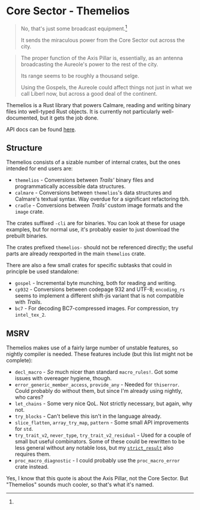 # Core Sector - Themelios
> No, that's just some broadcast equipment.[^axis-pillar]
>
> It sends the miraculous power from the
> Core Sector out across the city.

> The proper function of the Axis Pillar is,
> essentially, as an antenna broadcasting the
> Aureole's power to the rest of the city.
>
> Its range seems to be roughly a thousand
> selge.
>
> Using the Gospels, the Aureole could affect
> things not just in what we call Liberl now, but
> across a good deal of the continent.

Themelios is a Rust library that powers Calmare, reading and writing binary
files into well-typed Rust objects. It is currently not particularly
well-documented, but it gets the job done.

API docs can be found [here](https://aureole.kyuuhachi.dev/doc/themelios/).

## Structure

Themelios consists of a sizable number of internal crates, but the ones
intended for end users are:

- `themelios` - Conversions between *Trails'* binary files and programmatically
  accessible data structures.
- `calmare` - Conversions between `themelios`'s data structures and Calmare's
  textual syntax. Way overdue for a significant refactoring tbh.
- `cradle` - Conversions between *Trails'* custom image formats and the `image`
  crate.

The crates suffixed `-cli` are for binaries. You can look at these for usage
examples, but for normal use, it's probably easier to just download the
prebuilt binaries.

The crates prefixed `themelios-` should not be referenced directly; the useful
parts are already reexported in the main `themelios` crate.

There are also a few small crates for specific subtasks that could in principle
be used standalone:

- `gospel` - Incremental byte munching, both for reading and writing.
- `cp932` - Conversions between codepage 932 and UTF-8; `encoding_rs` seems to
  implement a different shift-jis variant that is not compatible with *Trails*.
- `bc7` - For decoding BC7-compressed images. For compression, try `intel_tex_2`.

## MSRV

Themelios makes use of a fairly large number of unstable features, so nightly
compiler is needed. These features include (but this list might not be complete):

- `decl_macro` - *So* much nicer than standard `macro_rules!`. Got some issues
  with overeager hygiene, though.
- `error_generic_member_access`, `provide_any` - Needed for `thiserror`. Could
  probably do without them, but since I'm already using nightly, who cares?
- `let_chains` - Some very nice QoL. Not strictly necessary, but again, why not.
- `try_blocks` - Can't believe this isn't in the language already.
- `slice_flatten`, `array_try_map`, `pattern` - Some small API improvements for `std`.
- `try_trait_v2`, `never_type`, `try_trait_v2_residual` - Used for a couple of
  small but useful combinators. Some of these could be rewritten to be less
  general without any notable loss, but my
  [`strict_result`](https://crates.io/crates/strict_result) also requires them.
- `proc_macro_diagnostic` - I could probably use the `proc_macro_error` crate instead.

[^axis-pillar]:
  Yes, I know that this quote is about the Axis Pillar, not the Core Sector.
  But "Themelios" sounds much cooler, so that's what it's named.
